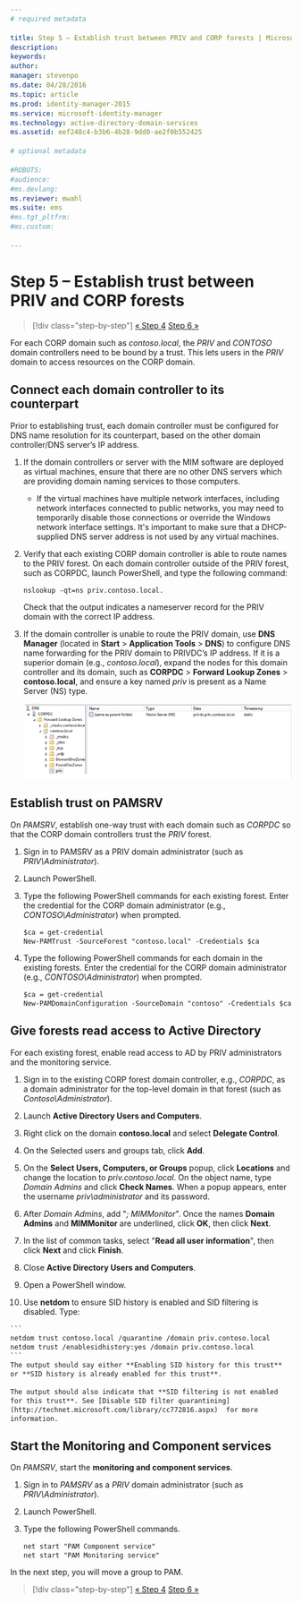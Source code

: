 ```yaml
---
# required metadata

title: Step 5 – Establish trust between PRIV and CORP forests | Microsoft Identity Manager
description:
keywords:
author:
manager: stevenpo
ms.date: 04/28/2016
ms.topic: article
ms.prod: identity-manager-2015
ms.service: microsoft-identity-manager
ms.technology: active-directory-domain-services
ms.assetid: eef248c4-b3b6-4b28-9dd0-ae2f0b552425

# optional metadata

#ROBOTS:
#audience:
#ms.devlang:
ms.reviewer: mwahl
ms.suite: ems
#ms.tgt_pltfrm:
#ms.custom:

---
```


# Step 5 – Establish trust between PRIV and CORP forests

>[!div class="step-by-step"]
[« Step 4](step-4-install-mim-components-on-pam-server.md)
[Step 6 »](step-6-transition-group-to-pam.md)


For each CORP domain such as *contoso.local*, the *PRIV* and *CONTOSO* domain controllers need to be bound by a trust. This lets users in the *PRIV* domain to access resources on the CORP domain.

## Connect each domain controller to its counterpart

Prior to establishing trust, each domain controller must be configured for DNS name resolution for its counterpart, based on the other domain controller/DNS server’s IP address.

1.  If the domain controllers or server with the MIM software are deployed as virtual machines, ensure that there are no other DNS servers which are providing domain naming services to those computers.
    - If the virtual machines have multiple network interfaces, including network interfaces connected to public networks, you may need to temporarily disable those connections or override the Windows network interface settings. It's important to make sure that a DHCP-supplied DNS server address is not used by any virtual machines.

2.  Verify that each existing CORP domain controller is able to route names to the PRIV forest. On each domain controller outside of the PRIV forest, such as CORPDC, launch PowerShell, and type the following command:

    ```
    nslookup -qt=ns priv.contoso.local.
    ```
    Check that the output indicates a nameserver record for the PRIV domain with the correct IP address.

3.  If the domain controller is unable to route the PRIV domain, use **DNS Manager** (located in **Start** > **Application Tools** > **DNS**) to configure DNS name forwarding for the PRIV domain to PRIVDC’s IP address. If it is a superior domain (e.g., *contoso.local*), expand the nodes for this domain controller and its domain, such as **CORPDC** > **Forward Lookup Zones** > **contoso.local**, and ensure a key named *priv* is present as a Name Server (NS) type.

    ![file structure for priv key - screenshot](./media/PAM_GS_DNS_Manager.png)

## Establish trust on PAMSRV

On *PAMSRV*, establish one-way trust with each domain such as *CORPDC* so that the CORP domain controllers trust the *PRIV* forest.

1. Sign in to PAMSRV as a PRIV domain administrator (such as *PRIV\Administrator*).

2.  Launch PowerShell.

3.  Type the following PowerShell commands for each existing forest. Enter the credential for the CORP domain administrator (e.g., *CONTOSO\Administrator*) when prompted.

    ```
    $ca = get-credential
    New-PAMTrust -SourceForest "contoso.local" -Credentials $ca
    ```

4.  Type the following PowerShell commands for each domain in the existing forests. Enter the credential for the CORP domain administrator (e.g., *CONTOSO\Administrator*) when prompted.

    ```
    $ca = get-credential
    New-PAMDomainConfiguration -SourceDomain "contoso" -Credentials $ca
    ```

## Give forests read access to Active Directory

For each existing forest, enable read access to AD by PRIV administrators and the monitoring service.

1.  Sign in to the existing CORP forest domain controller, e.g., *CORPDC*, as a domain administrator for the top-level domain in that forest (such as *Contoso\Administrator*).

2.  Launch **Active Directory Users and Computers**.

3.  Right click on the domain **contoso.local** and select **Delegate Control**.

4.  On the Selected users and groups tab, click **Add**.

5.  On the **Select Users, Computers, or Groups** popup, click **Locations** and change the location to *priv.contoso.local*.  On the object name, type *Domain Admins* and click **Check Names**. When a popup appears, enter the username *priv\administrator* and its password.

6.  After *Domain Admins*, add "*; MIMMonitor*". Once the names **Domain Admins** and **MIMMonitor** are underlined, click **OK**, then click **Next**.

7.  In the list of common tasks, select "**Read all user information**", then click **Next** and click **Finish**.

8.  Close **Active Directory Users and Computers**.

9.  Open a PowerShell window.

10.  Use **netdom** to ensure SID history is enabled and SID filtering is disabled.  Type:

    ```
    netdom trust contoso.local /quarantine /domain priv.contoso.local
    netdom trust /enablesidhistory:yes /domain priv.contoso.local
    ```
    The output should say either **Enabling SID history for this trust** or **SID history is already enabled for this trust**.

    The output should also indicate that **SID filtering is not enabled for this trust**. See [Disable SID filter quarantining](http://technet.microsoft.com/library/cc772816.aspx)  for more information.

## Start the Monitoring and Component services
On *PAMSRV*, start the **monitoring and component services**.

1.  Sign in to *PAMSRV* as a *PRIV* domain administrator (such as *PRIV\Administrator*).

2.  Launch PowerShell.

3.  Type the following PowerShell commands.

    ```
    net start "PAM Component service"
    net start "PAM Monitoring service"
    ```

In the next step, you will move a group to PAM.

>[!div class="step-by-step"]
[« Step 4](step-4-install-mim-components-on-pam-server.md)
[Step 6 »](step-6-transition-group-to-pam.md)
